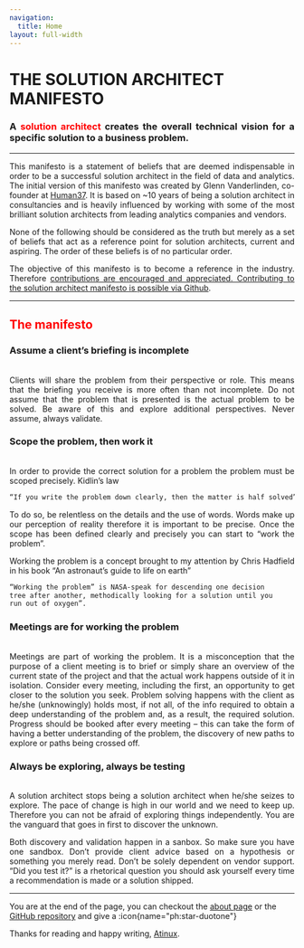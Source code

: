 ```yaml
---
navigation:
  title: Home
layout: full-width
---
```


# THE SOLUTION ARCHITECT MANIFESTO

<div style="text-align: justify;">

### A <span style="color:red"> solution architect </span> creates the overall technical vision for a specific solution to a business problem.

---

This manifesto is a statement of beliefs that are deemed indispensable in order to be a successful solution architect in the field of data and analytics. The initial version of this manifesto was created by Glenn Vanderlinden, co-founder at [Human37](https://human37.com). It is based on ~10 years of being a solution architect in consultancies and is heavily influenced by working with some of the most brilliant solution architects from leading analytics companies and vendors.

None of the following should be considered as the truth but merely as a set of beliefs that act as a reference point for solution architects, current and aspiring. The order of these beliefs is of no particular order.

The objective of this manifesto is to become a reference in the industry. Therefore <u>contributions are encouraged and appreciated. Contributing to the solution architect manifesto is possible via Github</u>.

---

## <span style="color:red"> The manifesto </span>

### Assume a client’s briefing is incomplete

<br>
Clients will share the problem from their perspective or role. This means that the briefing you receive is more often than not incomplete. Do not assume that the problem that is presented is the actual problem to be solved. Be aware of this and explore additional perspectives. Never assume, always validate.

### Scope the problem, then work it

<br>
In order to provide the correct solution for a problem the problem must be scoped precisely.
Kidlin’s law

```md
“If you write the problem down clearly, then the matter is half solved”.
```

To do so, be relentless on the details and the use of words. Words make up our perception of reality therefore it is important to be precise. Once the scope has been defined clearly and precisely you can start to “work the problem”.

Working the problem is a concept brought to my attention by Chris Hadfield in his book “An astronaut’s guide to life on earth”

```md
“Working the problem” is NASA-speak for descending one decision
tree after another, methodically looking for a solution until you
run out of oxygen”.
```

### Meetings are for working the problem

<br>
Meetings are part of working the problem. It is a misconception that the purpose of a client meeting is to brief or simply share an overview of the current state of the project and that the actual work happens outside of it in isolation. Consider every meeting, including the first, an opportunity to get closer to the solution you seek. Problem solving happens with the client as he/she (unknowingly) holds most, if not all, of the info required to obtain a deep understanding of the problem and, as a result, the required solution. Progress should be booked after every meeting – this can take the form of having a better understanding of the problem, the discovery of new paths to explore or paths being crossed off.

### Always be exploring, always be testing

<br>
A solution architect stops being a solution architect when he/she seizes to explore. The pace of change is high in our world and we need to keep up. Therefore you can not be afraid of exploring things independently. You are the vanguard that goes in first to discover the unknown.

Both discovery and validation happen in a sanbox. So make sure you have one sandbox. Don’t provide client advice based on a hypothesis or something you merely read. Don’t be solely dependent on vendor support. “Did you test it?” is a rhetorical question you should ask yourself every time a recommendation is made or a solution shipped.

</div>

---

You are at the end of the page, you can checkout the [about page](/about) or the [GitHub repository](https://github.com/Atinux/content-wind) and give a :icon{name="ph:star-duotone"}

Thanks for reading and happy writing, [Atinux](https://twitter.com/Atinux).
